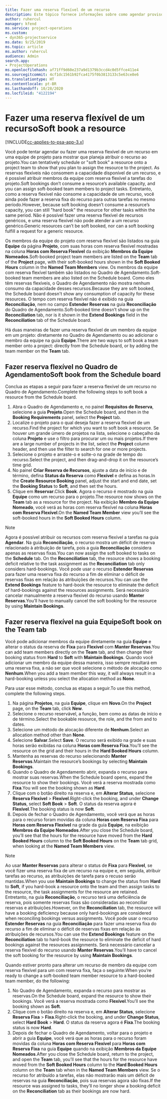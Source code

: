 ```yaml
---
title: Fazer uma reserva flexível de um recurso
description: Este tópico fornece informações sobre como agendar provisoriamente ou reservar de maneira flexível membros da equipe do projeto.
author: ruhercul
manager: kfend
ms.service: project-operations
ms.custom:
- dyn365-projectservice
ms.date: 9/25/2019
ms.topic: article
ms.author: ruhercul
audience: Admin
search.app:
- ProjectOperations
ms.openlocfilehash: af71ff9d60e237a9d1379b3ccd4c0d5ffce411e4
ms.sourcegitcommit: 4cf1dc1561b92fca4175f0b3813133c5e63ce8e6
ms.translationtype: HT
ms.contentlocale: pt-BR
ms.lasthandoff: 10/28/2020
ms.locfileid: "4122194"
---
```

# <a name="soft-book-a-resource"></a><span data-ttu-id="15795-103">Fazer uma reserva flexível de um recurso</span><span class="sxs-lookup"><span data-stu-id="15795-103">Soft book a resource</span></span>

[!INCLUDE[cc-applies-to-psa-app-3.x](../includes/cc-applies-to-psa-app-3x.md)]

<span data-ttu-id="15795-104">Você pode tentar agendar ou fazer uma reserva flexível de um recurso em uma equipe de projeto para mostrar que planeja atribuir o recurso ao projeto.</span><span class="sxs-lookup"><span data-stu-id="15795-104">You can tentatively schedule or "soft book" a resource onto a project team to show that you plan to assign the resource to the project.</span></span> <span data-ttu-id="15795-105">As reservas flexíveis não consomem a capacidade disponível de um recurso, e é possível atribuir membros da equipe com reserva flexível a tarefas do projeto.</span><span class="sxs-lookup"><span data-stu-id="15795-105">Soft bookings don’t consume a resource’s available capacity, and you can assign soft-booked team members to project tasks.</span></span> <span data-ttu-id="15795-106">Entretanto, como a reserva flexível não consome a capacidade de um recurso, você ainda pode fazer a reserva fixa do recurso para outras tarefas no mesmo período.</span><span class="sxs-lookup"><span data-stu-id="15795-106">However, because soft booking doesn’t consume a resource’s capacity, you can still "hard book" the resource for other tasks within the same period.</span></span> <span data-ttu-id="15795-107">Não é possível fazer uma reserva flexível de recursos genéricos, e uma reserva flexível não pode atender a um recurso genérico.</span><span class="sxs-lookup"><span data-stu-id="15795-107">Generic resources can’t be soft booked, nor can a soft booking fulfill a request for a generic resource.</span></span>

<span data-ttu-id="15795-108">Os membros da equipe do projeto com reserva flexível são listados na guia **Equipe** da página **Projeto**, com suas horas com reserva flexível mostradas na coluna **Horas com Reserva Flexível** da exibição **Membros da Equipe Nomeados**.</span><span class="sxs-lookup"><span data-stu-id="15795-108">Soft-booked project team members are listed on the **Team** tab of the **Project** page, with their soft-booked hours shown in the **Soft Booked Hours** column in the **Named Team Members** view.</span></span> <span data-ttu-id="15795-109">Os membros da equipe com reserva flexível também são listados no Quadro de Agendamento.</span><span class="sxs-lookup"><span data-stu-id="15795-109">Soft-booked team members are also listed on the Schedule board.</span></span> <span data-ttu-id="15795-110">Como eles têm reservas flexíveis, o Quadro de Agendamento não mostra nenhum consumo da capacidade desses recursos.</span><span class="sxs-lookup"><span data-stu-id="15795-110">Because they are soft booked, the Schedule board doesn't show any consumption of capacity for these resources.</span></span> <span data-ttu-id="15795-111">O tempo com reserva flexível não é exibido na guia **Reconciliação**, nem no campo **Estender Reservas** na guia **Reconciliação** do Quadro de Agendamento.</span><span class="sxs-lookup"><span data-stu-id="15795-111">Soft-booked time doesn’t show up on the **Reconciliation** tab, nor is it shown in the **Extend Bookings** field in the **Reconciliation** tab of the Schedule board.</span></span> 

<span data-ttu-id="15795-112">Há duas maneiras de fazer uma reserva flexível de um membro da equipe em um projeto: diretamente no Quadro de Agendamento ou ao adicionar o membro da equipe na guia **Equipe**.</span><span class="sxs-lookup"><span data-stu-id="15795-112">There are two ways to soft book a team member onto a project: directly from the Schedule board, or by adding the team member on the **Team** tab.</span></span> 

## <a name="soft-book-from-the-schedule-board"></a><span data-ttu-id="15795-113">Fazer reserva flexível no Quadro de Agendamento</span><span class="sxs-lookup"><span data-stu-id="15795-113">Soft book from the Schedule board</span></span>
<span data-ttu-id="15795-114">Conclua as etapas a seguir para fazer a reserva flexível de um recurso no Quadro de Agendamento.</span><span class="sxs-lookup"><span data-stu-id="15795-114">Complete the following steps to soft book a resource from the Schedule board.</span></span> 

1. <span data-ttu-id="15795-115">Abra o Quadro de Agendamento e, no painel **Requisitos de Reserva**, selecione a guia **Projeto**.</span><span class="sxs-lookup"><span data-stu-id="15795-115">Open the Schedule board, and then in the **Booking Requirements** panel, select the **Project** tab.</span></span>
2. <span data-ttu-id="15795-116">Localize o projeto para o qual deseja fazer a reserva flexível de um recurso.</span><span class="sxs-lookup"><span data-stu-id="15795-116">Find the project for which you want to soft book a resource.</span></span> <span data-ttu-id="15795-117">Se houver um grande úmero de projetos na lista, selecione o cabeçalho da coluna **Projeto** e use o filtro para procurar um ou mais projetos.</span><span class="sxs-lookup"><span data-stu-id="15795-117">If there are a large number of projects in the list, select the **Project** column header, and then use the filter to search for one or more projects.</span></span>
3. <span data-ttu-id="15795-118">Selecione o projeto e arraste-o e solte-o na grade de tempo do recurso.</span><span class="sxs-lookup"><span data-stu-id="15795-118">Select the project, and then drag-and-drop it on the resource’s time grid.</span></span>
5. <span data-ttu-id="15795-119">No painel **Criar Reserva de Recursos**, ajuste a data de início e de término, defina **Status da Reserva** como **Flexível** e defina as horas.</span><span class="sxs-lookup"><span data-stu-id="15795-119">In the **Create Resource Booking** panel, adjust the start and end date, set the **Booking Status** to **Soft**, and then set the hours.</span></span> 
6. <span data-ttu-id="15795-120">Clique em **Reservar**.</span><span class="sxs-lookup"><span data-stu-id="15795-120">Click **Book**.</span></span> <span data-ttu-id="15795-121">Agora o recurso é mostrado na guia **Equipe** como um recurso para o projeto.</span><span class="sxs-lookup"><span data-stu-id="15795-121">The resource now shows on the **Team** tab as a resource for the project.</span></span> <span data-ttu-id="15795-122">Na exibição **Membro da Equipe Nomeado**, você verá as horas com reserva flexível na coluna **Horas com Reserva Flexível**.</span><span class="sxs-lookup"><span data-stu-id="15795-122">On the **Named Team Member** view you’ll see the soft-booked hours in the **Soft Booked Hours** column.</span></span>

> [!NOTE]
> <span data-ttu-id="15795-123">Agora é possível atribuir os recursos com reserva flexível a tarefas na guia **Agendar**. Na guia **Reconciliação**, o recurso mostra um déficit de reserva relacionado à atribuição de tarefa, pois a guia **Reconciliação** considera apenas as reservas fixas.</span><span class="sxs-lookup"><span data-stu-id="15795-123">You can now assign the soft booked to tasks on the **Schedule** tab. On the **Reconciliation** tab, the resource shows a booking deficit relative to the task assignment as the **Reconciliation** tab only considers hard-bookings.</span></span> <span data-ttu-id="15795-124">Você pode usar o recurso **Estender Reservas** para fazer uma reserva fixa do recurso a fim de eliminar o déficit de reservas fixas em relação às atribuições de recursos.</span><span class="sxs-lookup"><span data-stu-id="15795-124">You can use the **Extend Bookings** feature to hard-book the resource to eliminate the deficit of hard-bookings against the resources assignments.</span></span> <span data-ttu-id="15795-125">Será necessário cancelar manualmente a reserva flexível do recurso usando **Manter Reservas**.</span><span class="sxs-lookup"><span data-stu-id="15795-125">You’ll have to manually cancel the soft booking for the resource by using **Maintain Bookings**.</span></span>

## <a name="soft-book-on-the-team-tab"></a><span data-ttu-id="15795-126">Fazer reserva flexível na guia Equipe</span><span class="sxs-lookup"><span data-stu-id="15795-126">Soft book on the Team tab</span></span>

<span data-ttu-id="15795-127">Você pode adicionar membros da equipe diretamente na guia **Equipe** e alterar o status da reserva de **Fixa** para **Flexível** com **Manter Reservas**.</span><span class="sxs-lookup"><span data-stu-id="15795-127">You can add team members directly on the **Team** tab, and then change their booking status from **Hard** to **Soft** with **Maintain Bookings**.</span></span> <span data-ttu-id="15795-128">Quando você adicionar um membro da equipe dessa maneira, isso sempre resultará em uma reserva fixa, a não ser que você selecione o método de alocação como **Nenhum**.</span><span class="sxs-lookup"><span data-stu-id="15795-128">When you add a team member this way, it will always result in a hard-booking unless you select the allocation method as **None**.</span></span>

<span data-ttu-id="15795-129">Para usar esse método, conclua as etapas a seguir.</span><span class="sxs-lookup"><span data-stu-id="15795-129">To use this method, complete the following steps.</span></span>

1. <span data-ttu-id="15795-130">Na página **Projetos**, na guia **Equipe**, clique em **Novo**.</span><span class="sxs-lookup"><span data-stu-id="15795-130">On the **Project** page, on the **Team** tab, click **New**.</span></span>
2. <span data-ttu-id="15795-131">Selecione o recurso reservável, a função, bem como as datas de início e de término.</span><span class="sxs-lookup"><span data-stu-id="15795-131">Select the bookable resource, the role, and the from and to dates.</span></span>
3. <span data-ttu-id="15795-132">Selecione um método de alocação diferente de **Nenhum**.</span><span class="sxs-lookup"><span data-stu-id="15795-132">Select an allocation method other than **None**.</span></span>
4. <span data-ttu-id="15795-133">Selecione **Salvar**.</span><span class="sxs-lookup"><span data-stu-id="15795-133">Select **Save**.</span></span> <span data-ttu-id="15795-134">O recurso será exibido na grade e suas horas serão exibidas na coluna **Horas com Reserva Fixa**.</span><span class="sxs-lookup"><span data-stu-id="15795-134">You’ll see the resource on the grid and their hours in the **Hard Booked Hours** column.</span></span>
5. <span data-ttu-id="15795-135">Mantenha as reservas do recurso selecionando **Manter Reservas**.</span><span class="sxs-lookup"><span data-stu-id="15795-135">Maintain the resource’s bookings by selecting **Maintain Bookings**.</span></span>
6. <span data-ttu-id="15795-136">Quando o Quadro de Agendamento abrir, expanda o recurso para mostrar suas reservas.</span><span class="sxs-lookup"><span data-stu-id="15795-136">When the Schedule board opens, expand the resource to show their bookings.</span></span> <span data-ttu-id="15795-137">Você verá a reserva mostrada como **Fixa**.</span><span class="sxs-lookup"><span data-stu-id="15795-137">You will see the booking shown as **Hard**.</span></span>
7. <span data-ttu-id="15795-138">Clique com o botão direito na reserva e, em **Alterar Status**, selecione **Reserva Flexível** \> **Flexível**.</span><span class="sxs-lookup"><span data-stu-id="15795-138">Right-click the booking, and under **Change Status**, select **Soft Book** \> **Soft**.</span></span> <span data-ttu-id="15795-139">O status da reserva agora é **Flexível**.</span><span class="sxs-lookup"><span data-stu-id="15795-139">The booking status is now **Soft**.</span></span>
8. <span data-ttu-id="15795-140">Depois de fechar o Quadro de Agendamento, você verá que as horas para o recurso foram movidas da coluna **Horas com Reserva Fixa** para **Horas com Reserva Flexível** na grade da guia **Equipe**, na exibição **Membros da Equipe Nomeados**.</span><span class="sxs-lookup"><span data-stu-id="15795-140">After you close the Schedule board, you’ll see that the hours for the resource have moved from the **Hard Booked Hours** column to the **Soft Booked Hours** on the **Team** tab grid, when looking at the **Named Team Members** view.</span></span>

> [!NOTE]
> <span data-ttu-id="15795-141">Ao usar **Manter Reservas** para alterar o status de **Fixa** para **Flexível**, se você fizer uma reserva fixa de um recurso na equipe e, em seguida, atribuir tarefas ao recurso, as atribuições de tarefa para o recuso serão mantidas.</span><span class="sxs-lookup"><span data-stu-id="15795-141">When you use **Maintain Bookings** to change the status from **Hard** to **Soft**, if you hard-book a resource onto the team and then assign tasks to the resource, the task assignments for the resource are retained.</span></span> <span data-ttu-id="15795-142">Entretanto, na guia **Reconciliação**, o recurso terá uma deficiência de reserva, pois somente reservas fixas são consideradas ao reconciliar reservas e atribuições.</span><span class="sxs-lookup"><span data-stu-id="15795-142">However, on the **Reconciliation** tab, the resource will have a booking deficiency because only hard-bookings are considered when reconciling bookings versus assignments.</span></span> <span data-ttu-id="15795-143">Você pode usar o recurso **Estender Reservas** na guia **Reconciliação** para fazer uma reserva fixa do recurso a fim de eliminar o déficit de reservas fixas em relação às atribuições de recursos.</span><span class="sxs-lookup"><span data-stu-id="15795-143">You can use the **Extend Bookings** feature on the **Reconciliation** tab to hard-book the resource to eliminate the deficit of hard bookings against the resources assignments.</span></span> <span data-ttu-id="15795-144">Será necessário cancelar a reserva flexível do recurso usando **Manter Reservas**.</span><span class="sxs-lookup"><span data-stu-id="15795-144">You’ll have to cancel the soft booking for the resource by using **Maintain Bookings**.</span></span>

<span data-ttu-id="15795-145">Quando estiver pronto para alterar um recurso de membro da equipe com reserva flexível para um com reserva fixa, faça o seguinte:</span><span class="sxs-lookup"><span data-stu-id="15795-145">When you’re ready to change a soft-booked team member resource to a hard-booked team member, do the following:</span></span>

1. <span data-ttu-id="15795-146">No Quadro de Agendamento, expanda o recurso para mostrar as reservas.</span><span class="sxs-lookup"><span data-stu-id="15795-146">On the Schedule board, expand the resource to show their bookings.</span></span> <span data-ttu-id="15795-147">Você verá a reserva mostrada como **Flexível**.</span><span class="sxs-lookup"><span data-stu-id="15795-147">You’ll see the booking shown as **Soft**.</span></span>
2. <span data-ttu-id="15795-148">Clique com o botão direito na reserva e, em **Alterar Status**, selecione **Reserva Fixa** \> **Fixa**.</span><span class="sxs-lookup"><span data-stu-id="15795-148">Right-click the booking, and under **Change Status**, select **Hard Book** \> **Hard**.</span></span> <span data-ttu-id="15795-149">O status da reserva agora é **Fixa**.</span><span class="sxs-lookup"><span data-stu-id="15795-149">The booking status is now **Hard**.</span></span>
3. <span data-ttu-id="15795-150">Depois de fechar o Quadro de Agendamento, voltar para o projeto e abrir a guia **Equipe**, você verá que as horas para o recurso foram movidas da coluna **Horas com Reserva Flexível** para **Horas com Reserva Fixa** na guia **Equipe** quando na exibição **Membros da Equipe Nomeados**.</span><span class="sxs-lookup"><span data-stu-id="15795-150">After you close the Schedule board, return to the project, and open the **Team** tab, you’ll see that the hours for the resource have moved from the **Soft Booked Hours** column to the **Hard Booked Hours** column on the **Team** tab when in the **Named Team Members** view.</span></span> <span data-ttu-id="15795-151">Se o recurso for atribuído a tarefas, elas não mostrarão mais um déficit de reservas na guia **Reconciliação**, pois sua reservas agora são fixas.</span><span class="sxs-lookup"><span data-stu-id="15795-151">If the resource was assigned to tasks, they’ll no longer show a booking deficit on the **Reconciliation** tab as their bookings are now hard.</span></span>


